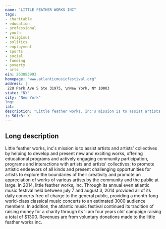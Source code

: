 ```yaml
---
name: "LITTLE FEATHER WORKS INC"
tags:
- charitable
- education
- professional
- youth
- religious
- politics
- employment
- sports
- social
- funding
- poverty
- arts
ein: 263883993
homepage: "www.atlanticmusicfestival.org"
address: |
 228 Park Ave S Ste 31975, \nNew York, NY 10003
state: "NY"
city: "New York"
lng: 
lat: 
description: "Little feather works, inc's mission is to assist artists and artists' collectives by helping to develop and present new and exciting works, offering educational programs and actively engaging community participation, programs and interactions with artists and artists' collectives; to promote artistic endeavors of all kinds and present challenging opportunities for artists to explore the boundaries of their creativity and promote an appreciation of works of various artists by the community and the public at large. "
is_501c3: X
---
```


## Long description

Little feather works, inc's mission is to assist artists and artists' collectives by helping to develop and present new and exciting works, offering educational programs and actively engaging community participation, programs and interactions with artists and artists' collectives; to promote artistic endeavors of all kinds and present challenging opportunities for artists to explore the boundaries of their creativity and promote an appreciation of works of various artists by the community and the public at large. In 2014, little feather works, inc. Through its annual even atlantic music festival held between july 7 and august 3, 2014 provided all of its daily concerts free of charge to the general public, providing a month-long world-class classical music concerts to an estimated 3000 audience members. In addition, the atlantic music festival continued its tradition of raising money for a charity through its 'i am four years old' campaign raising a total of $1300. Revenues are from voluntary donations made to the little feather works inc. 
